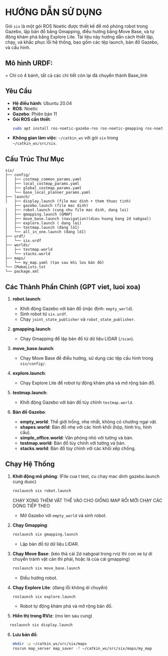
# HƯỚNG DẪN SỬ DỤNG 

Gói `six` là một gói ROS Noetic được thiết kế để mô phỏng robot trong Gazebo, lập bản đồ bằng Gmapping, điều hướng bằng Move Base, và tự động khám phá bằng Explore Lite. Tài liệu này hướng dẫn cách thiết lập, chạy, và khắc phục lỗi hệ thống, bao gồm các tệp launch, bản đồ Gazebo, và cấu hình.
## Mô hình URDF: 
= Chỉ có 4 bánh, tất cả các chi tiết còn lại đã chuyển thành Base_link
## Yêu Cầu
- **Hệ điều hành**: Ubuntu 20.04
- **ROS**: Noetic
- **Gazebo**: Phiên bản 11
- **Gói ROS cần thiết**:
  ```bash
  sudo apt install ros-noetic-gazebo-ros ros-noetic-gmapping ros-noetic-move-base ros-noetic-explore-lite ros-noetic-xacro
  ```
- **Không gian làm việc**: `~/catkin_ws` với gói `six` trong `~/catkin_ws/src/six`.

## Cấu Trúc Thư Mục
```plaintext
six/
├── config/
│   ├── costmap_common_params.yaml
│   ├── local_costmap_params.yaml
│   ├── global_costmap_params.yaml
│   └── base_local_planner_params.yaml
├── launch/
│   ├── display.launch (file mac dinh + them thuoc tinh)
    ├── gazebo.launch (file mac dinh)
│   ├── robot.launch (cung nhu file mac dinh, dang loi)
│   ├── gmapping.launch (GMAP)
│   ├── move_base.launch (navigation)(dieu huong bang 2d nabgoal)
│   ├── explore.launch ( dang loi)
│   ├── testmap.launch (đang lỗi)
│   └── all_in_one.launch (đang lỗi)
├── urdf/
│   └── six.urdf
├── worlds/
│   ├── testmap.world
│   └── stacks.world
├── maps/
│   └── my_map.yaml (tạo sau khi lưu bản đồ)
└── CMakeLists.txt
└── package.xml
```

## Các Thành Phần Chính (GPT viet, luoi xoa)
1. **robot.launch**:
   - Khởi động Gazebo với bản đồ (mặc định: `empty_world`).
   - Sinh robot từ `six.urdf`.
   - Chạy `joint_state_publisher` và `robot_state_publisher`.

2. **gmapping.launch**:
   - Chạy Gmapping để lập bản đồ từ dữ liệu LIDAR (`/scan`).

3. **move_base.launch**:
   - Chạy Move Base để điều hướng, sử dụng các tệp cấu hình trong `six/config/`.

4. **explore.launch**:
   - Chạy Explore Lite để robot tự động khám phá và mở rộng bản đồ.

5. **testmap.launch**:
   - Khởi động Gazebo với bản đồ tùy chỉnh `testmap.world`.

6. **Bản đồ Gazebo**:
   - **empty_world**: Thế giới trống, nhẹ nhất, không có chướng ngại vật.
   - **shapes.world**: Bản đồ nhẹ với các hình khối (hộp, hình trụ, hình cầu).
   - **simple_office.world**: Văn phòng nhỏ với tường và bàn.
   - **testmap.world**: Bản đồ tùy chỉnh với tường và bàn.
   - **stacks.world**: Bản đồ tùy chỉnh với các khối xếp chồng.


## Chạy Hệ Thống
1. **Khởi động mô phỏng**: (File cua t test, cu chay mac dinh gazebo.launch cung duoc)
   ```bash
   roslaunch six robot.launch
   ```
   CHẠY XONG THÊM VẬT THỂ VÀO CHO GIỐNG MAP RỒI MỚI CHẠY CÁC DÒNG TIẾP THEO
   - Mở Gazebo với `empty_world` và sinh robot.

2. **Chạy Gmapping**:
   ```bash
   roslaunch six gmapping.launch
   ```
   - Lập bản đồ từ dữ liệu LIDAR.

3. **Chạy Move Base**: (kéo thả cái 2d nabgoal trong rviz thì con xe tự di chuyển tránh vật cản thì phải, hoặc là của cái gmapping)
   ```bash
   roslaunch six move_base.launch
   ```
   - Điều hướng robot. 

4. **Chạy Explore Lite**: (đang lỗi không di chuyển)
   ```bash
   roslaunch six explore.launch
   ```
   - Robot tự động khám phá và mở rộng bản đồ.


5. **Hiển thị trong RViz**: (mo len sau cung)
 ```bash
   roslaunch six display.launch
   ```

6. **Lưu bản đồ**:
   ```bash
   mkdir -p ~/catkin_ws/src/six/maps
   rosrun map_server map_saver -f ~/catkin_ws/src/six/maps/my_map
   ```



